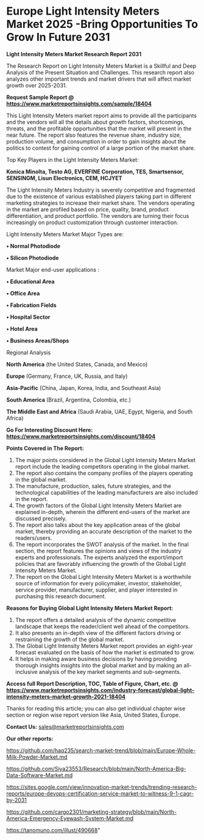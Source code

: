  # Europe Light Intensity Meters Market 2025 -Bring Opportunities To Grow In Future 2031

<strong>Light Intensity Meters Market Research Report 2031</strong>

The Research Report on Light Intensity Meters Market is a Skillful and Deep Analysis of the Present Situation and Challenges. This research report also analyzes other important trends and market drivers that will affect market growth over 2025-2031.

<strong>Request Sample Report @ <a href=https://www.marketreportsinsights.com/sample/18404>https://www.marketreportsinsights.com/sample/18404</a></strong>

This Light Intensity Meters market report aims to provide all the participants and the vendors will all the details about growth factors, shortcomings, threats, and the profitable opportunities that the market will present in the near future. The report also features the revenue share, industry size, production volume, and consumption in order to gain insights about the politics to contest for gaining control of a large portion of the market share.

Top Key Players in the Light Intensity Meters Market:

<strong>Konica Minolta, Testo AG, EVERFINE Corporation, TES, Smartsensor, SENSINGM, Lisun Electronics, CEM, HCJYET</strong>

The Light Intensity Meters Industry is severely competitive and fragmented due to the existence of various established players taking part in different marketing strategies to increase their market share. The vendors operating in the market are profiled based on price, quality, brand, product differentiation, and product portfolio. The vendors are turning their focus increasingly on product customization through customer interaction.

Light Intensity Meters Market Major Types are:

<strong>• Normal Photodiode

• Silicon Photodiode</strong>

Market Major end-user applications :

<strong>• Educational Area

• Office Area

• Fabrication Fields

• Hospital Sector

• Hotel Area

• Business Areas/Shops</strong>

Regional Analysis

</u><strong><b>North America</b></strong> (the United States, Canada, and Mexico)

<strong><b>Europe </b></strong>(Germany, France, UK, Russia, and Italy)

<strong><b>Asia-Pacific</b></strong> (China, Japan, Korea, India, and Southeast Asia)

<strong><b>South America</b></strong> (Brazil, Argentina, Colombia, etc.)

<strong><b>The Middle East and Africa</b></strong> (Saudi Arabia, UAE, Egypt, Nigeria, and South Africa)

<strong>Go For Interesting Discount Here: <a href=https://www.marketreportsinsights.com/discount/18404>https://www.marketreportsinsights.com/discount/18404</a></strong>

<strong>Points Covered in The Report:</strong>
<ol>
  <li>The major points considered in the Global Light Intensity Meters Market report include the leading competitors operating in the global market.</li>
  <li>The report also contains the company profiles of the players operating in the global market.</li>
  <li>The manufacture, production, sales, future strategies, and the technological capabilities of the leading manufacturers are also included in the report.</li>
  <li>The growth factors of the Global Light Intensity Meters Market are explained in-depth, wherein the different end-users of the market are discussed precisely.</li>
  <li>The report also talks about the key application areas of the global market, thereby providing an accurate description of the market to the readers/users.</li>
  <li>The report incorporates the SWOT analysis of the market. In the final section, the report features the opinions and views of the industry experts and professionals. The experts analyzed the export/import policies that are favorably influencing the growth of the Global Light Intensity Meters Market.</li>
  <li>The report on the Global Light Intensity Meters Market is a worthwhile source of information for every policymaker, investor, stakeholder, service provider, manufacturer, supplier, and player interested in purchasing this research document.</li>
</ol>
<strong>Reasons for Buying Global Light Intensity Meters Market Report:</strong>

<ol>
  <li>The report offers a detailed analysis of the dynamic competitive landscape that keeps the reader/client well ahead of the competitors.</li>
  <li>It also presents an in-depth view of the different factors driving or restraining the growth of the global market.</li>
  <li>The Global Light Intensity Meters Market report provides an eight-year forecast evaluated on the basis of how the market is estimated to grow.</li>
  <li>It helps in making aware business decisions by having providing thorough insights insights into the global market and by making an all-inclusive analysis of the key market segments and sub-segments.</li>
</ol>
<strong>Access full Report Description, TOC, Table of Figure, Chart, etc. @ <a href=https://www.marketreportsinsights.com/industry-forecast/global-light-intensity-meters-market-growth-2021-18404>https://www.marketreportsinsights.com/industry-forecast/global-light-intensity-meters-market-growth-2021-18404</a></strong>


Thanks for reading this article; you can also get individual chapter wise section or region wise report version like Asia, United States, Europe.

<strong>Contact Us:</strong>
sales@marketreportsinsights.com

<strong>Our other reports:</strong>

<a href=https://github.com/haq235/search-market-trend/blob/main/Europe-Whole-Milk-Powder-Market.md>https://github.com/haq235/search-market-trend/blob/main/Europe-Whole-Milk-Powder-Market.md</a>

<a href=https://github.com/Siya23553/Research/blob/main/North-America-Big-Data-Software-Market.md>https://github.com/Siya23553/Research/blob/main/North-America-Big-Data-Software-Market.md</a>

<a href=https://sites.google.com/view/innovation-market-trends/trending-research-reports/europe-devops-certification-service-market-to-witness-9-1-cagr-by-2031>https://sites.google.com/view/innovation-market-trends/trending-research-reports/europe-devops-certification-service-market-to-witness-9-1-cagr-by-2031</a>

<a href=https://github.com/cargo2301/marketing-strategy/blob/main/North-America-Emergency-Eyewash-System-Market.md>https://github.com/cargo2301/marketing-strategy/blob/main/North-America-Emergency-Eyewash-System-Market.md</a>

<a href=https://tanomuno.com/illust/490668>https://tanomuno.com/illust/490668</a>"
